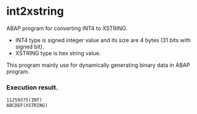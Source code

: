 # int2xstring
ABAP program for converting INT4 to XSTRING.
* INT4 type is signed integer value and its size are 4 bytes (31 bits with signed bit).
* XSTRING type is hex string value. 

This program mainly use for dynamically generating binary data in ABAP program.

### Execution result.
```abap
11259375(INT)
ABCDEF(XSTRING)
```
